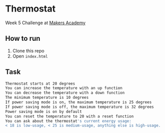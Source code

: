 # Thermostat

Week 5 Challenge at [Makers Academy](https://makers.tech/)

How to run
----

1. Clone this repo
2. Open `index.html`




Task
----
```sh
Thermostat starts at 20 degrees
You can increase the temperature with an up function
You can decrease the temperature with a down function
The minimum temperature is 10 degrees
If power saving mode is on, the maximum temperature is 25 degrees
If power saving mode is off, the maximum temperature is 32 degrees
Power saving mode is on by default
You can reset the temperature to 20 with a reset function
You can ask about the thermostat's current energy usage:
< 18 is low-usage, < 25 is medium-usage, anything else is high-usage.
```
